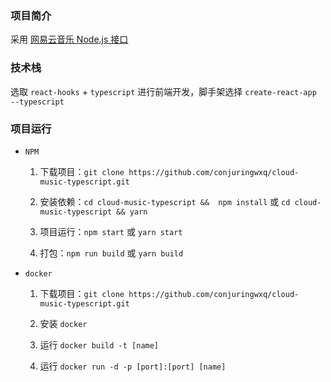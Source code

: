 ### 项目简介

采用 [网易云音乐 Node.js 接口](https://github.com/Binaryify/NeteaseCloudMusicApi) 
  
### 技术栈

选取 `react-hooks` + `typescript` 进行前端开发，脚手架选择 `create-react-app --typescript`
  
### 项目运行

* `NPM`
  
  1. 下载项目：`git clone https://github.com/conjuringwxq/cloud-music-typescript.git`
   
  2. 安装依赖：`cd cloud-music-typescript &&  npm install` 或 `cd cloud-music-typescript && yarn`
   
  3. 项目运行：`npm start` 或 `yarn start`

  4. 打包：`npm run build` 或 `yarn build`

* `docker`

  1. 下载项目：`git clone https://github.com/conjuringwxq/cloud-music-typescript.git`

  2. 安装 `docker`

  3. 运行 `docker build -t [name]`

  4. 运行 `docker run -d -p [port]:[port] [name]`
